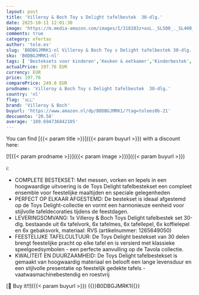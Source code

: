 ```yaml
---
layout: post
title: 'Villeroy & Boch Toy s Delight tafelbestek  30-dlg.'
date: 2025-10-11 12:01:30
image: 'https://m.media-amazon.com/images/I/318283z+asL._SL500_._SL400_.jpg'
comments: true
category: ofertas
author: 'tole.es'
slug: 'B0DBGJMRK1-nl Villeroy & Boch Toy s Delight tafelbestek 30-dlg.'
sku: 'B0DBGJMRK1-nl'
tags: [ 'Besteksets voor kinderen','Keuken & eetkamer','Kinderbestek','Kinderservies','Serviesgoed','Wonen & keuken','villeroy & boch','🇳🇱', ]
actualPrice: 197.76 EUR
currency: EUR
price: 197.76
comparePrice: 249.0 EUR
prodname: 'Villeroy & Boch Toy s Delight tafelbestek  30-dlg.'
country: 'nl'
flag: '🇳🇱'
brand: 'Villeroy & Boch'
buyurl: 'https://www.amazon.nl/dp/B0DBGJMRK1/?tag=tolees0b-21'
descuento: '20.58'
average: '189.694736842105'
---
```


You can find [{{< param title >}}]({{< param buyurl >}}) with a discount here:

[![{{< param prodname >}}]({{< param image >}})]({{< param buyurl >}})

ℹ️:

- COMPLETE BESTEKSET: Met messen, vorken en lepels in een hoogwaardige uitvoering is de Toys Delight tafelbestekset een compleet ensemble voor feestelijke maaltijden en speciale gelegenheden
- PERFECT OP ELKAAR AFGESTEMD: De bestekset is ideaal afgestemd op de Toys Delight-collectie en vormt een harmonieuze eenheid voor stijlvolle tafeldecoraties tijdens de feestdagen.
- LEVERINGSOMVANG: 1x Villeroy & Boch Toys Delight tafelbestek set 30-dlg. bestaande uit 6x tafelvork, 6x tafelmes, 6x tafellepel, 6x koffielepel en 6x gebaksvork, materiaal: RVS (artikelnummer: 1265649050)
- FEESTELIJKE TAFELCULTUUR: De Toys Delight bestekset van 30 delen brengt feestelijke pracht op elke tafel en is versierd met klassieke speelgoedsymbolen - een perfecte aanvulling op de Tavola collectie.
- KWALITEIT EN DUURZAAMHEID: De Toys Delight tafelbestekset is gemaakt van hoogwaardig materiaal en belooft een lange levensduur en een stijlvolle presentatie op feestelijk gedekte tafels - vaatwasmachinebestendig en roestvrij

[🛒 Buy it!!]({{< param buyurl >}})
{{<world>}}B0DBGJMRK1{{</world>}}
